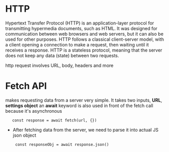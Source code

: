 # HTTP

Hypertext Transfer Protocol (HTTP) is an application-layer protocol for transmitting hypermedia documents, such as HTML. It was designed for communication between web browsers and web servers, but it can also be used for other purposes. HTTP follows a classical client-server model, with a client opening a connection to make a request, then waiting until it receives a response. HTTP is a stateless protocol, meaning that the server does not keep any data (state) between two requests.

http request involves URL, body, headers and more

# Fetch API
makes requesting data from a server very simple.
It takes two inputs, **URL**, **settings object**
an **await** keyword is also used in front of the fetch call because it's asynchronous

       const response = await fetch(url, {})

* After fetching data from the server, we need to parse it
into actual JS json object

       const responseObj = await response.json()